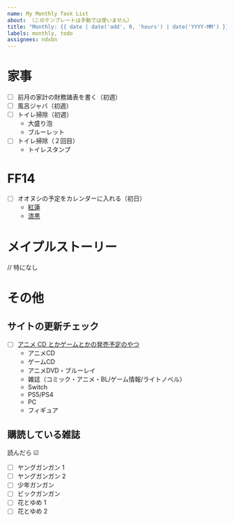 ```yaml
---
name: My Monthly Task List
about: （このテンプレートは手動では使いません）
title: "Monthly: {{ date | date('add', 9, 'hours') | date('YYYY-MM') }}"
labels: monthly, todo
assignees: ndxbn
---
```


# 家事

- [ ] 前月の家計の財務諸表を書く（初週）
- [ ] 風呂ジャバ（初週）
- [ ] トイレ掃除（初週）
  - 大盛り泡
  - ブルーレット
- [ ] トイレ掃除（２回目）
  - トイレスタンプ

# FF14

- [ ] オオヌシの予定をカレンダーに入れる（初日）
  - [紅蓮](https://jp.finalfantasyxiv.com/lodestone/character/433058/blog/4067712/)
  - [漆黒](https://jp.finalfantasyxiv.com/lodestone/character/433058/blog/4747021/)

# メイプルストーリー

// 特になし

# その他

## サイトの更新チェック

- [ ] [アニメ CD とかゲームとかの発売予定のやつ](https://calendar.gameiroiro.com/text-index.php)
  - アニメCD
  - ゲームCD
  - アニメDVD・ブルーレイ
  - 雑誌（コミック・アニメ・BL/ゲーム情報/ライトノベル）
  - Switch
  - PS5/PS4
  - PC
  - フィギュア

## 購読している雑誌

読んだら ☑

- [ ] ヤングガンガン 1
- [ ] ヤングガンガン 2
- [ ] 少年ガンガン
- [ ] ビックガンガン
- [ ] 花とゆめ 1
- [ ] 花とゆめ 2
